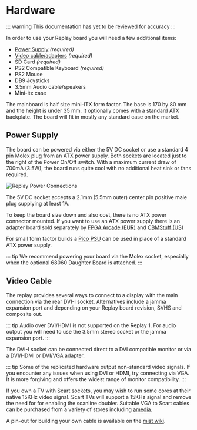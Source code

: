 # Hardware

::: warning
This documentation has yet to be reviewed for accuracy
:::

<!-- TODO: What size SD cards are known to be supported?
     TODO: PSU and mains adapter specs -->
In order to use your Replay board you will need a few additional items:

 - [Power Supply](#power-supply) _(required)_
 - [Video cable/adapters](#video-cable) _(required)_
 - SD Card _(required)_
 - PS2 Compatible Keyboard _(required)_
 - PS2 Mouse
 - DB9 Joysticks
 - 3.5mm Audio cable/speakers
 - Mini-itx case

The mainboard is half size mini-ITX form factor. The base is 170 by 80 mm
and the height is under 35 mm. It optionally comes with a standard ATX
backplate. The board will fit in mostly any standard case on the market.

## Power Supply

The board can be powered via either the 5V DC socket or use a standard 4 pin
Molex plug from an ATX power supply. Both sockets are located just to the right
of the Power On/Off switch. With a maximum current draw of 700mA (3.5W), the board
runs quite cool with no additional heat sink or fans required.

![Replay Power Connections](/images/overview_replay1_power.jpg)

The 5V DC socket accepts a 2.1mm (5.5mm outer) center pin positive male plug
supplying at least 1A.

To keep the board size down and also cost, there is no ATX power connector
mounted. If you want to use an ATX power supply there is an adapter board sold
separately by [FPGA Arcade (EUR)](https://www.amedia-computer.com/en/accessories/35-atx-power-adapter-fpga-arcade.html)
and [CBMStuff (US)](https://web.archive.org/web/20190629010521/https://www.cbmstuff.com/proddetail.php?prod=RPSI)

For small form factor builds a [Pico PSU](https://www.logicsupply.com/eu-en/picopsu-80/)
can be used in place of a standard ATX power supply.

::: tip
We recommend powering your board via the Molex socket, especially when the
optional 68060 Daughter Board is attached.
:::

## Video Cable

<!-- TODO: Link to jamma info/cable -->
The replay provides several ways to connect to a display with the main
connection via the rear DVI-I socket. Alternatives include a jamma expansion port
and depending on your Replay board revision, SVHS and composite out.

::: tip
Audio over DVI/HDMI is not supported on the Replay 1. For audio output you will
need to use the 3.5mm stereo socket or the jamma expansion port.
:::

The DVI-I socket can be connected direct to a DVI compatible monitor or
via a DVI/HDMI or DVI/VGA adapter.

::: tip
Some of the replicated hardware output non-standard video signals. If you encounter
any issues when using DVI or HDMI, try connecting via VGA. It is more forgiving
and offers the widest range of monitor compatibility.
:::

If you own a TV with Scart sockets, you may wish to run some cores at their native
15KHz video signal. Scart TVs will support a 15KHz signal and remove the need
for for enabling the scanline doubler. Suitable VGA to Scart cables can be purchased
from a variety of stores including [amedia](https://www.amedia-computer.com/en/accessories/2-vga-to-scart-cable-for-minimig.html).

A pin-out for building your own cable is available on the [mist
wiki](https://github.com/mist-devel/mist-board/wiki/ScartCable#diagram).

<!--
### Useful Extras

RS232/USB cable, usb header cable for firmware recovery
-->
